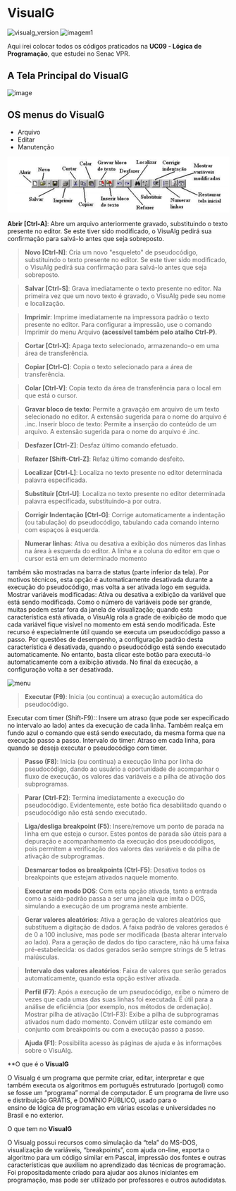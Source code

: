 # VisualG
![visualg_version](https://img.shields.io/badge/visualg-3.0-red.svg) ![imagem1](https://img.shields.io/badge/M%C3%A1rcia-Programa%C3%A7%C3%A3o-yellow.svg)

Aqui irei colocar todos os códigos praticados na **UC09 - Lógica de Programação**, que estudei no Senac VPR.

## A Tela Principal do VisualG
![image](https://user-images.githubusercontent.com/6373438/60443652-12202c00-9bf2-11e9-947c-614f8ac883f0.png)

 ## OS menus do VisualG

 - Arquivo
 - Editar
 - Manutenção

![menu](https://raw.githubusercontent.com/Marciamuli/VisualG/master/60469491-3bad7780-9c33-11e9-9d76-1712cdb7ccd8.png)

**Abrir [Ctrl-A]**: Abre um arquivo anteriormente gravado, substituindo o texto presente no editor. Se este tiver sido modificado, o VisuAlg pedirá sua confirmação para salvá-lo
antes que seja sobreposto.

> **Novo [Ctrl-N]**: Cria um novo "esqueleto" de pseudocódigo, substituindo o texto presente no editor. Se este tiver sido modificado, o VisuAlg pedirá sua confirmação para salvá-lo
antes que seja sobreposto.

> **Salvar [Ctrl-S]**: Grava imediatamente o texto presente no editor. Na primeira vez que um novo texto é gravado, o VisuAlg pede seu nome e localização.

> **Imprimir**: Imprime imediatamente na impressora padrão o texto presente no editor. Para configurar a impressão, use o comando Imprimir do menu Arquivo **(acessível
também pelo atalho Ctrl-P)**.

> **Cortar [Ctrl-X]**: Apaga texto selecionado, armazenando-o em uma área de transferência.

> **Copiar [Ctrl-C]**: Copia o texto selecionado para a área de transferência.

> **Colar [Ctrl-V]**: Copia texto da área de transferência para o local em que está o cursor.

> **Gravar bloco de texto**: Permite a gravação em arquivo de um texto selecionado no editor. A extensão sugerida para o nome do arquivo é .inc.
Inserir bloco de texto: Permite a inserção do conteúdo de um arquivo. A extensão sugerida para o nome do arquivo é .inc.

> **Desfazer [Ctrl-Z]**: Desfaz último comando efetuado.

> **Refazer [Shift-Ctrl-Z]**: Refaz último comando desfeito.

> **Localizar [Ctrl-L]**: Localiza no texto presente no editor determinada palavra especificada.

> **Substituir [Ctrl-U]**: Localiza no texto presente no editor determinada palavra especificada, substituindo-a por outra.

> **Corrigir Indentação [Ctrl-G]**: Corrige automaticamente a indentação (ou tabulação) do pseudocódigo, tabulando cada comando interno com espaços à esquerda.

> **Numerar linhas**: Ativa ou desativa a exibição dos números das linhas na área à esquerda do editor. A linha e a coluna do editor em que o cursor está em um determinado momento

também são mostradas na barra de status (parte inferior da tela). Por motivos técnicos, esta opção é automaticamente desativada durante a execução do pseudocódigo, mas volta
a ser ativada logo em seguida. Mostrar variáveis modificadas: Ativa ou desativa a exibição da variável que está sendo modificada. Como o número de variáveis pode ser grande, muitas podem estar fora da
janela de visualização; quando esta característica está ativada, o VisuAlg rola a grade de exibição de modo que cada variável fique visível no momento em está sendo modificada.
Este recurso é especialmente útil quando se executa um pseudocódigo passo a passo. Por questões de desempenho, a configuração padrão desta característica é desativada,
quando o pseudocódigo está sendo executado automaticamente. No entanto, basta clicar este botão para executá-lo automaticamente com a exibição ativada. No final da
execução, a configuração volta a ser desativada.


![menu](http://docs.autocom3.com.br/wp-content/uploads/2019/05/8-3.png)


> **Executar (F9)**: Inicia (ou continua) a execução automática do pseudocódigo.

Executar com timer (Shift-F9):: Insere um atraso (que pode ser especificado no intervalo ao lado) antes da execução
de cada linha. Também realça em fundo azul o comando que está sendo executado, da mesma forma que na
execução passo a passo.
Intervalo do timer: Atraso em cada linha, para quando se deseja executar o pseudocódigo com timer.

> **Passo (F8)**: Inicia (ou continua) a execução linha por linha do pseudocódigo, dando ao usuário a oportunidade de
acompanhar o fluxo de execução, os valores das variáveis e a pilha de ativação dos subprogramas.

> **Parar (Ctrl-F2)**: Termina imediatamente a execução do pseudocódigo. Evidentemente, este botão fica desabilitado
quando o pseudocódigo não está sendo executado.

> **Liga/desliga breakpoint (F5)**: Insere/remove um ponto de parada na linha em que esteja o cursor. Estes pontos de
parada são úteis para a depuração e acompanhamento da execução dos pseudocódigos, pois permitem a verificação
dos valores das variáveis e da pilha de ativação de subprogramas.

> **Desmarcar todos os breakpoints (Ctrl-F5)**: Desativa todos os breakpoints que estejam ativados naquele momento.

> **Executar em modo DOS**: Com esta opção ativada, tanto a entrada como a saída-padrão passa a ser uma janela que
imita o DOS, simulando a execução de um programa neste ambiente.

> **Gerar valores aleatórios**: Ativa a geração de valores aleatórios que substituem a digitação de dados. A faixa padrão
de valores gerados é de 0 a 100 inclusive, mas pode ser modificada (basta alterar intervalo ao lado). Para a geração de
dados do tipo caractere, não há uma faixa pré-estabelecida: os dados gerados serão sempre strings de 5 letras
maiúsculas.

> **Intervalo dos valores aleatórios**: Faixa de valores que serão gerados automaticamente, quando esta opção estiver
ativada.

> **Perfil (F7)**: Após a execução de um pseudocódigo, exibe o número de vezes que cada umas das suas linhas foi
executada. É útil para a análise de eficiência (por exemplo, nos métodos de ordenação).
Mostrar pilha de ativação (Ctrl-F3): Exibe a pilha de subprogramas ativados num dado momento. Convém utilizar
este comando em conjunto com breakpoints ou com a execução passo a passo.

> **Ajuda (F1)**: Possibilita acesso às páginas de ajuda e às informações sobre o VisuAlg.





**O que é o **VisualG**

O Visualg é um programa que permite criar, editar, interpretar e que também executa os algoritmos 
em português estruturado (portugol) como se fosse um “programa” normal de computador.
É um programa de livre uso e distribuição GRÁTIS, e DOMÍNIO PÚBLICO, usado para o  
ensino de lógica de programação em várias escolas e universidades no Brasil e no exterior.

O que tem no **VisualG**

O Visualg possui recursos como simulação da “tela” do MS-DOS, visualização de variáveis, “breakpoints”, com 
ajuda on-line, exporta o algoritmo para um código similar em Pascal, impressão dos fontes e outras características 
que auxiliam no aprendizado das técnicas de programação.
Foi propositadamente criado para ajudar aos alunos iniciantes em programação, mas 
pode ser utilizado por professores e outros autodidatas.

